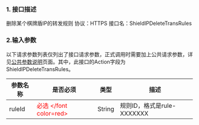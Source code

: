### 1. 接口描述
删除某个棋牌盾IP的转发规则
协议：HTTPS 
接口名：ShieldIPDeleteTransRules

### 2.输入参数
以下请求参数列表仅列出了接口请求参数，正式调用时需要加上公共请求参数，详见[公共参数说明](http://tce.fsphere.cn/document/product/295/7279)页面。其中，此接口的Action字段为ShieldIPDeleteTransRules。

| 参数名称 | 是否必须 | 类型 | 描述 |
|---------|---------|---------|---------|
| ruleId | <font color=red> 必选 </font color=red> | String |规则ID，格式是rule-XXXXXXX |

